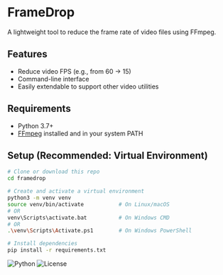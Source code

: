 # FrameDrop

A lightweight tool to reduce the frame rate of video files using FFmpeg.

## Features

- Reduce video FPS (e.g., from 60 → 15)
- Command-line interface
- Easily extendable to support other video utilities

## Requirements

- Python 3.7+
- [FFmpeg](https://ffmpeg.org/download.html) installed and in your system PATH

## Setup (Recommended: Virtual Environment)

```bash
# Clone or download this repo
cd framedrop

# Create and activate a virtual environment
python3 -m venv venv
source venv/bin/activate           # On Linux/macOS
# OR
venv\Scripts\activate.bat          # On Windows CMD
# OR
.\venv\Scripts\Activate.ps1        # On Windows PowerShell

# Install dependencies
pip install -r requirements.txt
```
![Python](https://img.shields.io/badge/python-3.7%2B-blue)
![License](https://img.shields.io/badge/license-MIT-green)
